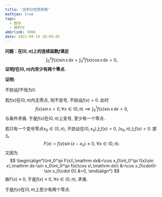 ```yaml
---
title: '定积分性质例题'
mathjax: true
tags:
  - 数学
  - 微积分
abbrlink: 5066
date: 2021-09-10 18:09:49
---
```


**问题：在$[0,\pi]$上的连续函数$f$满足**
$$
\int_0^\pi f(x)\sin x\,\mathrm dx=\int_0^\pi f(x)\cos x\,\mathrm dx=0,
$$
**证明$f$在$(0,\pi)$内至少有两个零点.**

<!--more-->

**证明:**

不妨设$f$不恒为0. 

若$f(x)$在$(0,\pi)$内无零点, 则不变号, 不妨设$f(x)>0$. 此时$$f(x)\sin x>0,\forall x\in(0,\pi)\implies\int_0^1f(x)\sin x\,\mathrm dx>0,$$ 与条件矛盾. 于是$f(x)$在$(0,\pi)$上变号, 至少有一个零点.

若只有一个变号零点$x_0\in(0,\pi)$, 不妨设在$(0,x_0)$上$f(x)>0$, $(x_0,\pi)$上$f(x)<0$. 那么
$$
F(x)=f(x)\sin(x-x_0)\leq0,~\forall x\in(0,\pi).
$$
又因为
$$
\begin{align*}\int_0^\pi F(x)\,\mathrm dx&=\cos x_0\int_0^\pi f(x)\sin x\,\mathrm dx-\sin x_0\int_0^\pi f(x)\cos x\,\mathrm dx\\
&=\cos x_0\cdot0-\sin x_0\cdot 0\\
&=0,
\end{align*}
$$
故$F(x)\equiv0$, 于是$f(x)\equiv0,~\forall x\in(0,\pi)$, 矛盾.

于是$f(x)$在$(0,\pi)$上至少有两个零点.
